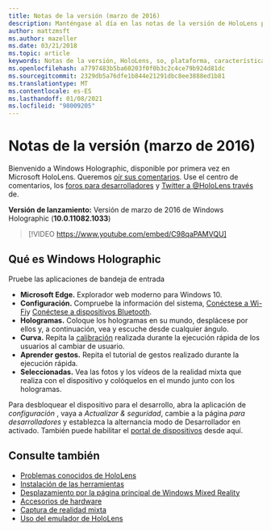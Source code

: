 ```yaml
---
title: Notas de la versión (marzo de 2016)
description: Manténgase al día en las notas de la versión de HoloLens para el lanzamiento de HoloLens y Windows Holographic.
author: mattzmsft
ms.author: mazeller
ms.date: 03/21/2018
ms.topic: article
keywords: Notas de la versión, HoloLens, so, plataforma, características, compilación, Inicio
ms.openlocfilehash: a7797483b5ba60203f0f0b3c2c4ce79b924d81dc
ms.sourcegitcommit: 2329db5a76dfe1b844e21291dbc8ee3888ed1b81
ms.translationtype: MT
ms.contentlocale: es-ES
ms.lasthandoff: 01/08/2021
ms.locfileid: "98009205"
---
```

# <a name="release-notes---march-2016"></a>Notas de la versión (marzo de 2016)

Bienvenido a Windows Holographic, disponible por primera vez en Microsoft HoloLens. Queremos [oír sus comentarios](https://docs.microsoft.com/windows/mixed-reality/give-us-feedback). Use el centro de comentarios, los [foros para desarrolladores](https://forums.hololens.com) y [Twitter a @HoloLens través ](https://twitter.com/hololens)de.

**Versión de lanzamiento:** Versión de marzo de 2016 de Windows Holographic (**10.0.11082.1033**)

>[!VIDEO https://www.youtube.com/embed/C98qaPAMVQU]

## <a name="whats-in-windows-holographic"></a>Qué es Windows Holographic

Pruebe las aplicaciones de bandeja de entrada
* **Microsoft Edge.** Explorador web moderno para Windows 10.
* **Configuración.** Compruebe la información del sistema, [Conéctese a Wi-Fi](https://docs.microsoft.com/windows/mixed-reality/connecting-to-wi-fi-on-hololens)y [Conéctese a dispositivos Bluetooth](https://docs.microsoft.com/windows/mixed-reality/discover/hardware-accessories).
* **Hologramas.** Coloque los hologramas en su mundo, desplácese por ellos y, a continuación, vea y escuche desde cualquier ángulo.
* **Curva.** Repita la [calibración](https://docs.microsoft.com/windows/mixed-reality/calibration) realizada durante la ejecución rápida de los usuarios al cambiar de usuario.
* **Aprender gestos.** Repita el tutorial de gestos realizado durante la ejecución rápida.
* **Seleccionadas.** Vea las fotos y los vídeos de la realidad mixta que realiza con el dispositivo y colóquelos en el mundo junto con los hologramas.

Para desbloquear el dispositivo para el desarrollo, abra la aplicación de *configuración* , vaya a *Actualizar & seguridad*, cambie a la página *para desarrolladores* y establezca la alternancia modo de Desarrollador en activado. También puede habilitar el [portal de dispositivos](https://docs.microsoft.com/windows/mixed-reality/develop/platform-capabilities-and-apis/using-the-windows-device-portal) desde aquí.

## <a name="see-also"></a>Consulte también
* [Problemas conocidos de HoloLens](https://docs.microsoft.com/windows/mixed-reality/hololens-known-issues)
* [Instalación de las herramientas](https://docs.microsoft.com/windows/mixed-reality/develop/install-the-tools)
* [Desplazamiento por la página principal de Windows Mixed Reality](https://docs.microsoft.com/windows/mixed-reality/discover/navigating-the-windows-mixed-reality-home)
* [Accesorios de hardware](https://docs.microsoft.com/windows/mixed-reality/discover/hardware-accessories)
* [Captura de realidad mixta](https://docs.microsoft.com/windows/mixed-reality/mixed-reality-capture)
* [Uso del emulador de HoloLens](https://docs.microsoft.com/windows/mixed-reality/develop/platform-capabilities-and-apis/using-the-hololens-emulator)
